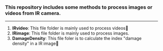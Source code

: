 ### This repository includes some methods to process images or videos from IR camera.

---

1. **IRvideo**: This file folder is mainly used to process videos🌵
2. **IRimage**: This file folder is mainly used to process images.
3. **DamageDensity**: This file foler is to calculate the index "damage density" in a IR image🌳
